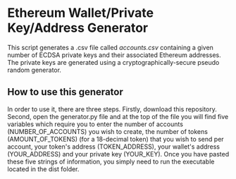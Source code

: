 # Ethereum Wallet/Private Key/Address Generator
This script generates a .csv file called *accounts.csv* containing a given number of ECDSA private keys and their associated Ethereum addresses. The private keys are generated using a cryptographically-secure pseudo random generator. 

## How to use this generator
In order to use it, there are three steps. Firstly, download this repository. Second, open the generator.py file and at the top of the file you will find five variables which require you to enter the number of accounts (NUMBER_OF_ACCOUNTS) you wish to create, the number of tokens (AMOUNT_OF_TOKENS) (for a 18-decimal token) that you wish to send per account, your token's address (TOKEN_ADDRESS), your wallet's address (YOUR_ADDRESS) and your private key (YOUR_KEY). Once you have pasted these five strings of information, you simply need to run the executable located in the dist folder.